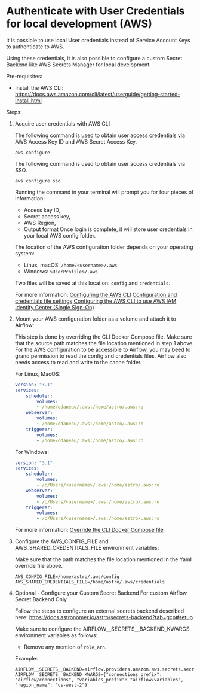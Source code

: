 # Authenticate with User Credentials for local development (AWS)

It is possible to use local User credentials instead of Service Account Keys to authenticate to AWS.

Using these credentials, it is also possible to configure a custom Secret Backend like AWS Secrets Manager for local development.

Pre-requisites:
- Install the AWS CLI: https://docs.aws.amazon.com/cli/latest/userguide/getting-started-install.html

Steps:
1. Acquire user credentials with AWS CLI
    
    The following command is used to obtain user access credentials via AWS Access Key ID and AWS Secret Access Key.
    ```
    aws configure
    ```    

    The following command is used to obtain user access credentials via SSO.
    ```
    aws configure sso
    ```

    Running the command in your terminal will prompt you for four pieces of information: 
      - Access key ID, 
      - Secret access key, 
      - AWS Region, 
      - Output format
    Once login is complete, it will store user credentials in your local AWS config folder.
    
    The location of the AWS configuration folder depends on your operating system:
    - Linux, macOS: `/home/<username>/.aws`
    - Windows: `%UserProfile%/.aws`

    Two files will be saved at this location: `config` and `credentials`.

    For more information:
    [Configuring the AWS CLI](https://docs.aws.amazon.com/cli/latest/userguide/cli-chap-configure.html)
    [Configuration and credentials file settings](https://docs.aws.amazon.com/cli/latest/userguide/cli-configure-files.html)
    [Configuring the AWS CLI to use AWS IAM Identity Center (Single Sign-On)](https://docs.aws.amazon.com/cli/latest/userguide/cli-configure-sso.html)

2. Mount your AWS configuration folder as a volume and attach it to Airflow:

    This step is done by overriding the CLI Docker Compose file.
    Make sure that the source path matches the file location mentioned in step 1 above.
    For the AWS configuration to be accessible to Airflow, you may beed to grand permission to read the config and credentials files. 
    Airflow also needs access to read and write to the cache folder.

    For Linux, MacOS:
    ```yaml
    version: "3.1"
    services:
        scheduler:
            volumes:
            - /home/odaneau/.aws:/home/astro/.aws:ro
        webserver:
            volumes:
            - /home/odaneau/.aws:/home/astro/.aws:ro
        triggerer:
            volumes:
            - /home/odaneau/.aws:/home/astro/.aws:ro
    ```

    For Windows:
    ```yaml
    version: "3.1"
    services:
        scheduler:
            volumes:
            - /c/Users/<username>/.aws:/home/astro/.aws:ro
        webserver:
            volumes:
            - /c/Users/<username>/.aws:/home/astro/.aws:ro
        triggerer:
            volumes:
            - /c/Users/<username>/.aws:/home/astro/.aws:ro
    ```

    For more information:
    [Override the CLI Docker Compose file](https://docs.astronomer.io/astro/test-and-troubleshoot-locally#override-the-cli-docker-compose-file)

3. Configure the AWS_CONFIG_FILE and AWS_SHARED_CREDENTIALS_FILE environment variables:

    Make sure that the path matches the file location mentioned in the Yaml override file above.
    ```
    AWS_CONFIG_FILE=/home/astro/.aws/config
    AWS_SHARED_CREDENTIALS_FILE=/home/astro/.aws/credentials
    ```

4. Optional - Configure your Custom Secret Backend
    For custom Airflow Secret Backend Only

    Follow the steps to configure an external secrets backend described here: https://docs.astronomer.io/astro/secrets-backend?tab=gcp#setup

    Make sure to configure the AIRFLOW__SECRETS__BACKEND_KWARGS environment variables as follows:
    - Remove any mention of `role_arn`.

    Example:
    
    ```
    AIRFLOW__SECRETS__BACKEND=airflow.providers.amazon.aws.secrets.secrets_manager.SecretsManagerBackend
    AIRFLOW__SECRETS__BACKEND_KWARGS={"connections_prefix": "airflow/connections", "variables_prefix": "airflow/variables", "region_name": "us-west-2"}
    ```